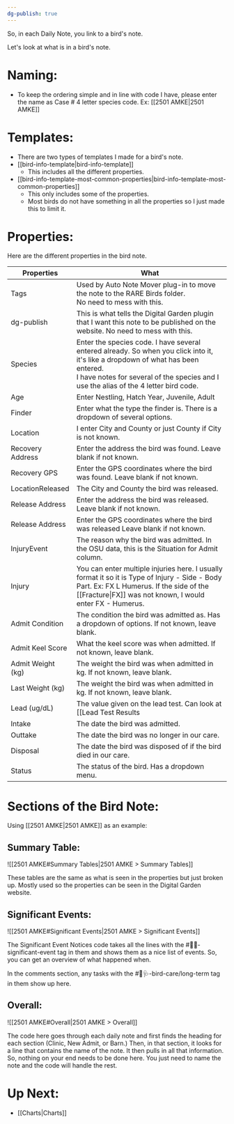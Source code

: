 ```yaml
---
dg-publish: true
---
```


So, in each Daily Note, you link to a bird's note.

Let's look at what is in a bird's note.

# Naming:
- To keep the ordering simple and in line with code I have, please enter the name as Case # 4 letter species code. Ex: [[2501 AMKE|2501 AMKE]]

# Templates:
- There are two types of templates I made for a bird's note.
- [[bird-info-template|bird-info-template]]
	- This includes all the different properties.
- [[bird-info-template-most-common-properties|bird-info-template-most-common-properties]]
	- This only includes some of the properties.
	- Most birds do not have something in all the properties so I just made this to limit it.

# Properties:

Here are the different properties in the bird note.

| Properties        | What                                                                                                                                                                                                                         |
| ----------------- | ---------------------------------------------------------------------------------------------------------------------------------------------------------------------------------------------------------------------------- |
| Tags              | Used by Auto Note Mover plug-in to move the note to the RARE Birds folder. <br>No need to mess with this.                                                                                                                    |
| dg-publish        | This is what tells the Digital Garden plugin that I want this note to be published on the website. No need to mess with this.                                                                                                |
| Species           | Enter the species code. I have several entered already. So when you click into it, it's like a dropdown of what has been entered. <br>I have notes for several of the species and I use the alias of the 4 letter bird code. |
| Age               | Enter Nestling, Hatch Year, Juvenile, Adult                                                                                                                                                                                  |
| Finder            | Enter what the type the finder is. There is a dropdown of several options.                                                                                                                                                   |
| Location          | I enter City and County or just County if City is not known.                                                                                                                                                                 |
| Recovery Address  | Enter the address the bird was found. Leave blank if not known.                                                                                                                                                              |
| Recovery GPS      | Enter the GPS coordinates where the bird was found. Leave blank if not known.                                                                                                                                                |
| LocationReleased  | The City and County the bird was released.                                                                                                                                                                                   |
| Release Address   | Enter the address the bird was released. Leave blank if not known.                                                                                                                                                           |
| Release Address   | Enter the GPS coordinates where the bird was released Leave blank if not known.                                                                                                                                              |
| InjuryEvent       | The reason why the bird was admitted. In the OSU data, this is the Situation for Admit column.                                                                                                                               |
| Injury            | You can enter multiple injuries here. I usually format it so it is Type of Injury - Side - Body Part. Ex: FX L Humerus. If the side of the [[Fracture\|FX]] was not known, I would enter FX - Humerus.                       |
| Admit Condition   | The condition the bird was admitted as. Has a dropdown of options. If not known, leave blank.                                                                                                                                |
| Admit Keel Score  | What the keel score was when admitted. If not known, leave blank.                                                                                                                                                            |
| Admit Weight (kg) | The weight the bird was when admitted in kg. If not known, leave blank.                                                                                                                                                      |
| Last Weight (kg)  | The weight the bird was when admitted in kg. If not known, leave blank.                                                                                                                                                      |
| Lead (ug/dL)      | The value given on the lead test. Can look at [[Lead Test Results|Lead Test Results]] to help interpret it.                                                                                                                                    |
| Intake            | The date the bird was admitted.                                                                                                                                                                                              |
| Outtake           | The date the bird was no longer in our care.                                                                                                                                                                                 |
| Disposal          | The date the bird was disposed of if the bird died in our care.                                                                                                                                                              |
| Status            | The status of the bird. Has a dropdown menu.                                                                                                                                                                                 |

# Sections of the Bird Note:

Using [[2501 AMKE|2501 AMKE]] as an example:

## Summary Table:

![[2501 AMKE#Summary Tables|2501 AMKE > Summary Tables]]

These tables are the same as what is seen in the properties but just broken up. Mostly used so the properties can be seen in the Digital Garden website.

## Significant Events:

![[2501 AMKE#Significant Events|2501 AMKE > Significant Events]]

The Significant Event Notices code takes all the lines with the #🦅💥-significant-event tag in them and shows them as a nice list of events. So, you can get an overview of what happened when.

In the comments section, any tasks with the #🦅🩺-bird-care/long-term tag in them show up here.

## Overall:

![[2501 AMKE#Overall|2501 AMKE > Overall]]

The code here goes through each daily note and first finds the heading for each section (Clinic, New Admit, or Barn.) Then, in that section, it looks for a line that contains the name of the note. It then pulls in all that information. So, nothing on your end needs to be done here. You just need to name the note and the code will handle the rest.

# Up Next:
- [[Charts|Charts]]